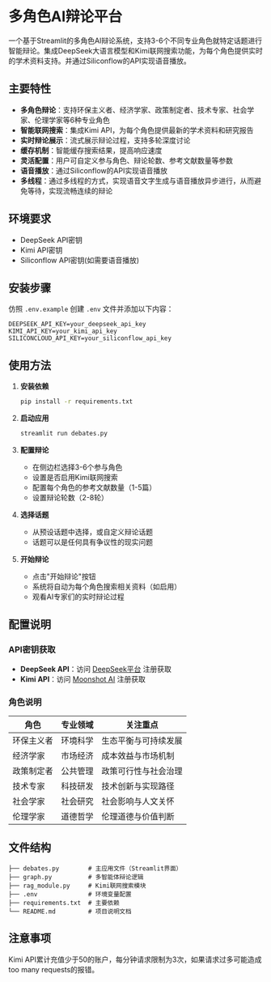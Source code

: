 #  多角色AI辩论平台

一个基于Streamlit的多角色AI辩论系统，支持3-6个不同专业角色就特定话题进行智能辩论。集成DeepSeek大语言模型和Kimi联网搜索功能，为每个角色提供实时的学术资料支持。并通过Siliconflow的API实现语音播放。

## 主要特性

- **多角色辩论**：支持环保主义者、经济学家、政策制定者、技术专家、社会学家、伦理学家等6种专业角色
- **智能联网搜索**：集成Kimi API，为每个角色提供最新的学术资料和研究报告
- **实时辩论展示**：流式展示辩论过程，支持多轮深度讨论
- **缓存机制**：智能缓存搜索结果，提高响应速度
- **灵活配置**：用户可自定义参与角色、辩论轮数、参考文献数量等参数
- **语音播放**：通过Siliconflow的API实现语音播放
- **多线程**：通过多线程的方式，实现语音文字生成与语音播放异步进行，从而避免等待，实现流畅连续的辩论

## 环境要求

- DeepSeek API密钥
- Kimi API密钥
- Siliconflow API密钥(如需要语音播放)

## 安装步骤

   仿照 `.env.example` 创建 `.env` 文件并添加以下内容：
   ```env
   DEEPSEEK_API_KEY=your_deepseek_api_key
   KIMI_API_KEY=your_kimi_api_key
   SILICONCLOUD_API_KEY=your_siliconflow_api_key
   ```

## 使用方法
1. **安装依赖**
   ```bash
   pip install -r requirements.txt
   ```

2. **启动应用**
   ```bash
   streamlit run debates.py
   ```
3. **配置辩论**
   - 在侧边栏选择3-6个参与角色
   - 设置是否启用Kimi联网搜索
   - 配置每个角色的参考文献数量（1-5篇）
   - 设置辩论轮数（2-8轮）

4. **选择话题**
   - 从预设话题中选择，或自定义辩论话题
   - 话题可以是任何具有争议性的现实问题

5. **开始辩论**
   - 点击"开始辩论"按钮
   - 系统将自动为每个角色搜索相关资料（如启用）
   - 观看AI专家们的实时辩论过程

## 配置说明

### API密钥获取

- **DeepSeek API**：访问 [DeepSeek平台](https://platform.deepseek.com/) 注册获取
- **Kimi API**：访问 [Moonshot AI](https://www.moonshot.cn/) 注册获取

### 角色说明

| 角色 | 专业领域 | 关注重点 |
|------|---------|----------|
| 环保主义者 | 环境科学 | 生态平衡与可持续发展 |
| 经济学家 | 市场经济 | 成本效益与市场机制 |
| 政策制定者 | 公共管理 | 政策可行性与社会治理 |
| 技术专家 | 科技研发 | 技术创新与实现路径 |
| 社会学家 | 社会研究 | 社会影响与人文关怀 |
| 伦理学家 | 道德哲学 | 伦理道德与价值判断 |

## 文件结构

```
├── debates.py        # 主应用文件（Streamlit界面）
├── graph.py          # 多智能体辩论逻辑
├── rag_module.py     # Kimi联网搜索模块
├── .env              # 环境变量配置
├── requirements.txt  # 主要依赖
└── README.md         # 项目说明文档
```

## 注意事项
Kimi API累计充值少于50的账户，每分钟请求限制为3次，如果请求过多可能造成too many requests的报错。